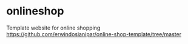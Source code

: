 # onlineshop
Template website for online shopping
https://github.com/erwindosianipar/online-shop-template/tree/master
